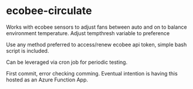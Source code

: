 # ecobee-circulate
Works with ecobee sensors to adjust fans between auto and on to balance environment temperature. Adjust tempthresh variable to preference


Use any method preferred to access/renew ecobee api token, simple bash script is included.

Can be leveraged via cron job for periodic testing.

First commit, error checking comming. Eventual intention is having this hosted as an Azure Function App.

